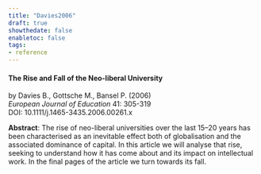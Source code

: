 ```yaml
---
title: "Davies2006"
draft: true
showthedate: false
enabletoc: false
tags:
- reference
---
```


#### **The Rise and Fall of the Neo-liberal University**     
by Davies B., Gottsche M., Bansel P. (2006)         
*European Journal of Education* 41: 305-319       
DOI: 10.1111/j.1465-3435.2006.00261.x     

**Abstract**:  The rise of neo-liberal universities over the last 15–20 years has been characterised as an inevitable effect both of globalisation and the associated dominance of capital. In this article we will analyse that rise, seeking to understand how it has come about and its impact on intellectual work. In the final pages of the article we turn towards its fall.

